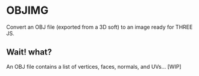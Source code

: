 # OBJIMG
Convert an OBJ file (exported from a 3D soft) to an image ready for THREE JS.

## Wait! what?
An OBJ file contains a list of vertices, faces, normals, and UVs...
[WIP]
